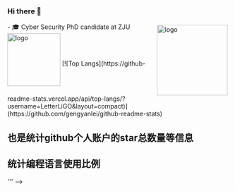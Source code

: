 ### Hi there 👋
<img src="https://github-readme-stats.vercel.app/api?username=LetterLiGO&show_icons=true" alt="logo" height="160" align="right" style="margin: 5px; margin-bottom: 20px;" />
- 🎓 Cyber Security PhD candidate at ZJU
<img src="https://github-profile-trophy.vercel.app/?username=LetterLiGO&theme=flat" alt="logo" height="120" align="center" style="margin: auto; margin-bottom: 20px;" />
[![Top Langs](https://github-readme-stats.vercel.app/api/top-langs/?username=LetterLiGO&layout=compact)](https://github.com/gengyanlei/github-readme-stats)
<!--
**LetterLiGo/LetterLiGO** is a ✨ _special_ ✨ repository because its `README.md` (this file) appears on your GitHub profile.

Here are some ideas to get you started:

- 🔭 I’m currently working on ...
- 🌱 I’m currently learning ...
- 👯 I’m looking to collaborate on ...
- 🤔 I’m looking for help with ...
- 💬 Ask me about ...
- 📫 How to reach me: ...
- 😄 Pronouns: ...
- ⚡ Fun fact: ...
-->

'''
<!-- 
## author is leilei 👋
<!-- - 📖 [**leilei's blog**](https://blog.csdn.net/LEILEI18A) -->
<!-- - 🔭 Computer vision(目标检测-语义分割-分类) -->
## 也是统计github个人账户的star总数量等信息

## 统计编程语言使用比例

''' -->
